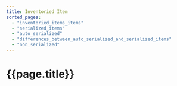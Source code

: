 ```yaml
---
title: Inventoried Item
sorted_pages:
  - "inventoried_items_items"
  - "serialized_items"
  - "auto_serialized"
  - "differences_between_auto_serialized_and_serialized_items"
  - "non_serialized"
---
```

# {{page.title}}
